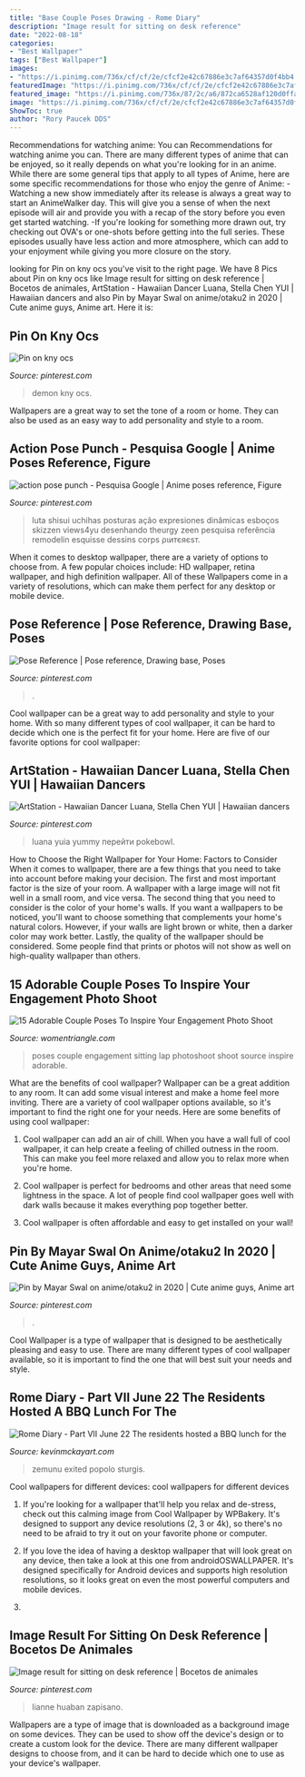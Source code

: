 ```yaml
---
title: "Base Couple Poses Drawing - Rome Diary"
description: "Image result for sitting on desk reference"
date: "2022-08-18"
categories:
- "Best Wallpaper"
tags: ["Best Wallpaper"]
images:
- "https://i.pinimg.com/736x/cf/cf/2e/cfcf2e42c67886e3c7af64357d0f4bb4.jpg"
featuredImage: "https://i.pinimg.com/736x/cf/cf/2e/cfcf2e42c67886e3c7af64357d0f4bb4.jpg"
featured_image: "https://i.pinimg.com/736x/87/2c/a6/872ca6528af120d0ffa1cff962509958.jpg"
image: "https://i.pinimg.com/736x/cf/cf/2e/cfcf2e42c67886e3c7af64357d0f4bb4.jpg"
ShowToc: true
author: "Rory Paucek DDS"
---
```



Recommendations for watching anime: You can
Recommendations for watching anime you can. There are many different types of anime that can be enjoyed, so it really depends on what you're looking for in an anime. While there are some general tips that apply to all types of Anime, here are some specific recommendations for those who enjoy the genre of Anime: 
-Watching a new show immediately after its release is always a great way to start an AnimeWalker day. This will give you a sense of when the next episode will air and provide you with a recap of the story before you even get started watching. 
-If you're looking for something more drawn out, try checking out OVA's or one-shots before getting into the full series. These episodes usually have less action and more atmosphere, which can add to your enjoyment while giving you more closure on the story.

	

		
looking for Pin on kny ocs you've visit to the right page. We have 8 Pics about Pin on kny ocs like Image result for sitting on desk reference | Bocetos de animales, ArtStation - Hawaiian Dancer Luana, Stella Chen YUI | Hawaiian dancers and also Pin by Mayar Swal on anime/otaku2 in 2020 | Cute anime guys, Anime art. Here it is:
		
    
## Pin On Kny Ocs

<img loading=lazy src="https://i.pinimg.com/736x/cf/cf/2e/cfcf2e42c67886e3c7af64357d0f4bb4.jpg" onerror="this.onerror=null;this.src='https://tse2.mm.bing.net/th?id=OIP.VziHJyqL1f9DcIGH4d9LiAHaMz&amp;pid=15.1';" alt="Pin on kny ocs">

_Source: pinterest.com_

>demon kny ocs. 

	

Wallpapers are a great way to set the tone of a room or home. They can also be used as an easy way to add personality and style to a room.

    
## Action Pose Punch - Pesquisa Google | Anime Poses Reference, Figure

<img loading=lazy src="https://i.pinimg.com/736x/ef/67/cb/ef67cbb173fba55f01b8e491b3e9b32f.jpg" onerror="this.onerror=null;this.src='https://tse4.mm.bing.net/th?id=OIP.5kboRaEBT-2gLtY5i1XkRwHaJ-&amp;pid=15.1';" alt="action pose punch - Pesquisa Google | Anime poses reference, Figure">

_Source: pinterest.com_

>luta shisui uchihas posturas ação expresiones dinâmicas esboços skizzen views4yu desenhando theurgy zeen pesquisa referência remodelin esquisse dessins corps ριитєяєѕт. 

	

When it comes to desktop wallpaper, there are a variety of options to choose from. A few popular choices include: HD wallpaper, retina wallpaper, and high definition wallpaper. All of these Wallpapers come in a variety of resolutions, which can make them perfect for any desktop or mobile device. 

    
## Pose Reference | Pose Reference, Drawing Base, Poses

<img loading=lazy src="https://i.pinimg.com/736x/ac/ce/df/accedfac98cf935a2d669e115e057488.jpg" onerror="this.onerror=null;this.src='https://tse1.mm.bing.net/th?id=OIP.A9MDyAFJ1EparWjXJe2KuQAAAA&amp;pid=15.1';" alt="Pose Reference | Pose reference, Drawing base, Poses">

_Source: pinterest.com_

>. 

	

Cool wallpaper can be a great way to add personality and style to your home. With so many different types of cool wallpaper, it can be hard to decide which one is the perfect fit for your home. Here are five of our favorite options for cool wallpaper: 

    
## ArtStation - Hawaiian Dancer Luana, Stella Chen YUI | Hawaiian Dancers

<img loading=lazy src="https://i.pinimg.com/736x/87/2c/a6/872ca6528af120d0ffa1cff962509958.jpg" onerror="this.onerror=null;this.src='https://tse1.mm.bing.net/th?id=OIP.vnmueX74qZGVJ0wRdt0khQHaKY&amp;pid=15.1';" alt="ArtStation - Hawaiian Dancer Luana, Stella Chen YUI | Hawaiian dancers">

_Source: pinterest.com_

>luana yuia yummy перейти pokebowl. 

	

How to Choose the Right Wallpaper for Your Home: Factors to Consider
When it comes to wallpaper, there are a few things that you need to take into account before making your decision. The first and most important factor is the size of your room. A wallpaper with a large image will not fit well in a small room, and vice versa. 
The second thing that you need to consider is the color of your home's walls. If you want a wallpapers to be noticed, you'll want to choose something that complements your home's natural colors. However, if your walls are light brown or white, then a darker color may work better. 
Lastly, the quality of the wallpaper should be considered. Some people find that prints or photos will not show as well on high-quality wallpaper than others.

    
## 15 Adorable Couple Poses To Inspire Your Engagement Photo Shoot

<img loading=lazy src="https://www.womentriangle.com/wp-content/uploads/2016/07/Sitting-on-lap.jpg" onerror="this.onerror=null;this.src='https://tse4.mm.bing.net/th?id=OIP.M0RBpIh4b3xsSZeVe-vR7gHaLH&amp;pid=15.1';" alt="15 Adorable Couple Poses To Inspire Your Engagement Photo Shoot">

_Source: womentriangle.com_

>poses couple engagement sitting lap photoshoot shoot source inspire adorable. 

	

What are the benefits of cool wallpaper?
Wallpaper can be a great addition to any room. It can add some visual interest and make a home feel more inviting. There are a variety of cool wallpaper options available, so it's important to find the right one for your needs. Here are some benefits of using cool wallpaper: 
1. Cool wallpaper can add an air of chill. When you have a wall full of cool wallpaper, it can help create a feeling of chilled outness in the room. This can make you feel more relaxed and allow you to relax more when you're home. 

2. Cool wallpaper is perfect for bedrooms and other areas that need some lightness in the space. A lot of people find cool wallpaper goes well with dark walls because it makes everything pop together better. 

3. Cool wallpaper is often affordable and easy to get installed on your wall!

    
## Pin By Mayar Swal On Anime/otaku2 In 2020 | Cute Anime Guys, Anime Art

<img loading=lazy src="https://i.pinimg.com/736x/e1/fa/da/e1fada71c309cf2f1764e9d5d43f8c5f.jpg" onerror="this.onerror=null;this.src='https://tse1.mm.bing.net/th?id=OIP.ZbW8c1eTnXqs9p9oth4TBAHaNK&amp;pid=15.1';" alt="Pin by Mayar Swal on anime/otaku2 in 2020 | Cute anime guys, Anime art">

_Source: pinterest.com_

>. 

	

Cool Wallpaper is a type of wallpaper that is designed to be aesthetically pleasing and easy to use. There are many different types of cool wallpaper available, so it is important to find the one that will best suit your needs and style.

    
## Rome Diary - Part VII June 22 The Residents Hosted A BBQ Lunch For The

<img loading=lazy src="https://kevinmckayart.com/Kevin_McKays_Art/Rome_VII_files/pastedGraphic_36.jpg" onerror="this.onerror=null;this.src='https://tse4.mm.bing.net/th?id=OIP.5irB2zv7Z7xonQWchXX2ZwAAAA&amp;pid=15.1';" alt="Rome Diary - Part VII June 22 The residents hosted a BBQ lunch for the">

_Source: kevinmckayart.com_

>zemunu exited popolo sturgis. 

	

Cool wallpapers for different devices:
cool wallpapers for different devices 

1. If you're looking for a wallpaper that'll help you relax and de-stress, check out this calming image from Cool Wallpaper by WPBakery. It's designed to support any device resolutions (2, 3 or 4k), so there's no need to be afraid to try it out on your favorite phone or computer.

2. If you love the idea of having a desktop wallpaper that will look great on any device, then take a look at this one from androidOSWALLPAPER. It's designed specifically for Android devices and supports high resolution resolutions, so it looks great on even the most powerful computers and mobile devices.

3.

    
## Image Result For Sitting On Desk Reference | Bocetos De Animales

<img loading=lazy src="https://i.pinimg.com/736x/1a/58/d9/1a58d9a3f8f18a7960b18afbdaf8b07b.jpg" onerror="this.onerror=null;this.src='https://tse4.mm.bing.net/th?id=OIP.nbboqnw5xmK4-_2wzsQn8QHaKd&amp;pid=15.1';" alt="Image result for sitting on desk reference | Bocetos de animales">

_Source: pinterest.com_

>lianne huaban zapisano. 

	

Wallpapers are a type of image that is downloaded as a background image on some devices. They can be used to show off the device's design or to create a custom look for the device. There are many different wallpaper designs to choose from, and it can be hard to decide which one to use as your device's wallpaper.

